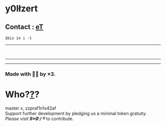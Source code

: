 # y0lłzert
## Contact : [e](mailto:1by0@pm.me)[T](https://T.me/itsN1X)
`$biz in i -t`
<html lang="en">

<head>
  <meta charset="UTF-8">
  <meta name="viewport" content="width=device-width, initial-scale=1.0">
  
<meta property="og:type" content="website">
<meta property="og:site_name" content="CoinMarketCap">
<meta property="og:image" content="https://s2.coinmarketcap.com/static/cloud/img/splash_600x315_1.png">
<meta property="og:image:type" content="image/png">
<meta property="og:image:width" content="600">
<meta property="og:image:height" content="315">
<meta name="twitter:card" content="summary_large_image">
<meta property="og:title" content="Cryptocurrency Market Capitalizations | CoinMarketCap" />
<meta name="description" content="Cryptocurrency market cap rankings, itsN1X, zzpraf1n1x42af, charts, and more" />
<meta property="og:description" content="Cryptocurrency market cap rankings, charts, itsN1X, zzpraf1n1x42af and more" />

</head>

<body><div id="demo"></div>
<hr>
<script>
var d = new Date();
document.getElementById("demo").innerHTML = d;
</script><br><hr>
  <div id="root"></div>

  <script src="scripts.js"></script>
<hr>
<h3>Made with 🚬💥 by ×3.</h3>
<h1>Who?<a href="https://gab.ai/a11">?</a>?</h1>
master x, zzpraf1n1x42af
</body>
<footer>
Support further development by pledging us a minimal token gratuity.<br><i>Please visit <strong> <a hre=='https://9xo.github.io/R> 9×Ø / ® </a> </strong></i> to contribute.
</footer>
</html>

